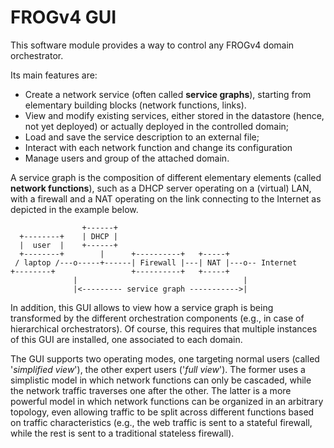 # FROGv4 GUI

This software module provides a way to control any FROGv4 domain orchestrator.

Its main features are:
* Create a network service (often called **service graphs**), starting from elementary building blocks (network functions, links).
* View and modify existing services, either stored in the datastore (hence, not yet deployed) or actually deployed in the controlled domain;
* Load and save the service description to an external file;
* Interact with each network function and change its configuration
* Manage users and group of the attached domain.

A service graph is the composition of different elementary elements (called **network functions**), such as a DHCP server operating on a (virtual) LAN, with a firewall and a NAT operating on the link connecting to the Internet as depicted in the example below.

                    +------+
      +--------+    | DHCP |
      |  user  |    +------+
      +--------+        |      +----------+   +-----+
     / laptop /---o-----+------| Firewall |---| NAT |---o-- Internet
    +--------+                 +----------+   +-----+
                  |                                     |
                  |<--------- service graph ----------->|


In addition, this GUI allows to view how a service graph is being transformed by the different orchestration components (e.g., in case of hierarchical orchestrators). Of course, this requires that multiple instances of this GUI are installed, one associated to each domain.

The GUI supports two operating modes, one targeting normal users (called '_simplified view_'), the other expert users ('_full view_'). The former uses a simplistic model in which network functions can only be cascaded, while the network traffic traverses one after the other. The latter is a more powerful model in which network functions can be organized in an arbitrary topology, even allowing traffic to be split across different functions based on traffic characteristics (e.g., the web traffic is sent to a stateful firewall, while the rest is sent to a traditional stateless firewall).
